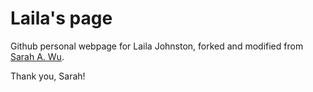 # Laila's page

Github personal webpage for Laila Johnston, forked and modified from [Sarah A. Wu](https://lailacj.github.io/).

Thank you, Sarah!
